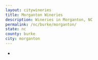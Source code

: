 ```yaml
---
layout: citywineries
title: Morganton Wineries
description: Wineries in Morganton, NC
permalink: /nc/burke/morganton/
state: nc
county: burke
city: morganton
---
```

-
